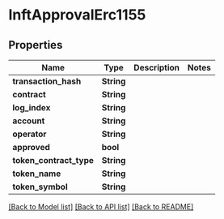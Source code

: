 # InftApprovalErc1155

## Properties

| Name                      | Type       | Description | Notes |
| ------------------------- | ---------- | ----------- | ----- |
| **transaction\_hash**     | **String** |             |       |
| **contract**              | **String** |             |       |
| **log\_index**            | **String** |             |       |
| **account**               | **String** |             |       |
| **operator**              | **String** |             |       |
| **approved**              | **bool**   |             |       |
| **token\_contract\_type** | **String** |             |       |
| **token\_name**           | **String** |             |       |
| **token\_symbol**         | **String** |             |       |

[\[Back to Model list\]](./#documentation-for-models) [\[Back to API list\]](./#documentation-for-api-endpoints) [\[Back to README\]](./)

